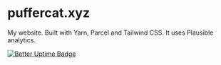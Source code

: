 # puffercat.xyz
My website. Built with Yarn, Parcel and Tailwind CSS.
It uses Plausible analytics.

[![Better Uptime Badge](https://betteruptime.com/status-badges/v1/monitor/dl8o.svg)](https://betteruptime.com/?utm_source=status_badge)
